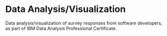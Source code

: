 # Data Analysis/Visualization
Data analysis/visualization of survey responses from software developers, as part of IBM Data Analysis Professional Certificate.

